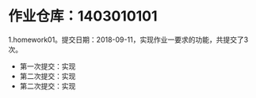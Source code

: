 # 作业仓库：1403010101
1.homework01。提交日期：2018-09-11，实现作业一要求的功能，共提交了3次。<br>
* 第一次提交：实现
* 第二次提交：实现
* 第二次提交：实现
